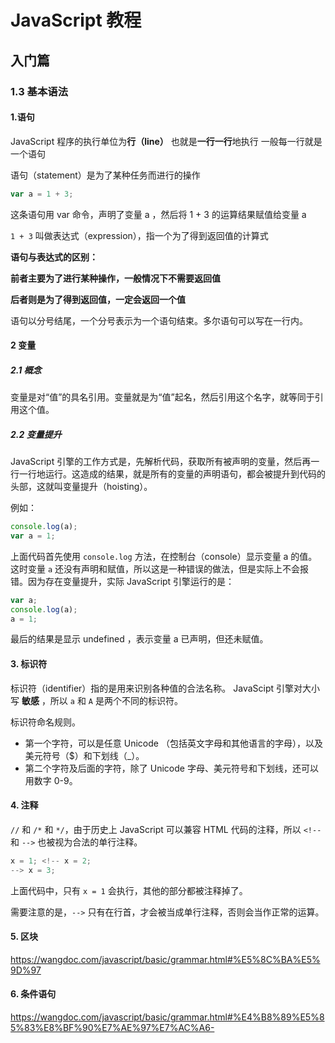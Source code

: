 # JavaScript 教程

## 入门篇

### 1.3 基本语法

#### 1.语句

JavaScript 程序的执行单位为**行（line）**  也就是**一行一行**地执行   一般每一行就是一个语句

语句（statement）是为了某种任务而进行的操作

```js
var a = 1 + 3;
```

这条语句用 var 命令，声明了变量 a ，然后将 1 + 3 的运算结果赋值给变量 a

`1 + 3` 叫做表达式（expression），指一个为了得到返回值的计算式

**语句与表达式的区别：**

**前者主要为了进行某种操作，一般情况下不需要返回值**

**后者则是为了得到返回值，一定会返回一个值**

语句以分号结尾，一个分号表示为一个语句结束。多尔语句可以写在一行内。

#### 2 变量

##### 2.1 概念

变量是对“值”的具名引用。变量就是为“值”起名，然后引用这个名字，就等同于引用这个值。

##### 2.2 变量提升

JavaScript 引擎的工作方式是，先解析代码，获取所有被声明的变量，然后再一行一行地运行。这造成的结果，就是所有的变量的声明语句，都会被提升到代码的头部，这就叫变量提升（hoisting）。

例如：

```js
console.log(a);
var a = 1;
```

上面代码首先使用 `console.log` 方法，在控制台（console）显示变量 a 的值。这时变量 `a` 还没有声明和赋值，所以这是一种错误的做法，但是实际上不会报错。因为存在变量提升，实际 JavaScript 引擎运行的是：

```js
var a;
console.log(a);
a = 1;
```

最后的结果是显示 undefined ，表示变量 a 已声明，但还未赋值。

#### 3. 标识符

标识符（identifier）指的是用来识别各种值的合法名称。 JavaScipt 引擎对大小写 **敏感** ，所以 `a` 和 `A` 是两个不同的标识符。

标识符命名规则。

- 第一个字符，可以是任意 Unicode （包括英文字母和其他语言的字母），以及美元符号（$）和下划线（_）。
- 第二个字符及后面的字符，除了 Unicode 字母、美元符号和下划线，还可以用数字 0-9。

#### 4. 注释

`//` 和 `/*` 和 `*/`，由于历史上 JavaScript 可以兼容 HTML 代码的注释，所以 `<!--` 和 `-->` 也被视为合法的单行注释。

```js
x = 1; <!-- x = 2;
--> x = 3;
```

上面代码中，只有 `x = 1` 会执行，其他的部分都被注释掉了。

需要注意的是，`-->` 只有在行首，才会被当成单行注释，否则会当作正常的运算。

#### 5. 区块

https://wangdoc.com/javascript/basic/grammar.html#%E5%8C%BA%E5%9D%97

#### 6. 条件语句

https://wangdoc.com/javascript/basic/grammar.html#%E4%B8%89%E5%85%83%E8%BF%90%E7%AE%97%E7%AC%A6-